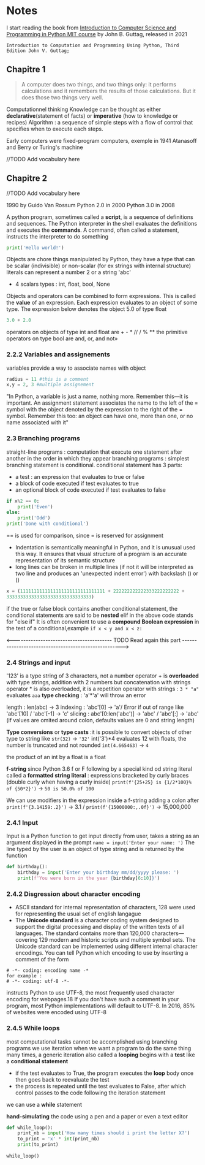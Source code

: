 # Notes

I start reading the book from [Introduction to Computer Science and Programming in Python MIT course](https://ocw.mit.edu/courses/6-0001-introduction-to-computer-science-and-programming-in-python-fall-2016/) by John B. Guttag, released in 2021

`Introduction to Computation and Programming Using Python, Third Edition
John V. Guttag;`

## Chapitre 1

> A computer does two things, and two things only: it performs calculations and it remembers the results of those calculations. But it does those two things very well.

Computationnel thinking 
Knowledge can be thought as either **declarative**(statement of facts) or **imperative** (how to knowledge or recipes)
Algorithm : a sequence of simple steps with a flow of control that specifies when to execute each steps. 

Early computers were fixed-program computers, exemple in 1941 Atanasoff and Berry or Turing's machine

//TODO Add vocabulary here

## Chapitre 2

//TODO Add vocabulary here

1990 by Guido Van Rossum
Python 2.0 in 2000
Python 3.0 in 2008

A python program, sometimes called a **script**, is a sequence of definitions and sequences.
The Python interpreter in the shell evaluates the definitions and executes the **commands**.
A command, often called a statement, instructs the interpreter to do something
```python
print('Hello world!')
```

Objects are chore things manipulated by Python, they have a type that can be scalar (indivisible) or non-scalar (for ex strings with internal structure)
literals can represent a number 2 or a string 'abc'

- 4 scalars types : int, float, bool, None

Objects and operators can be combined to form expressions. This is called the **value** of an expression.
Each expression evaluates to an object of some type. The expression below denotes the object 5.0 of type float
```python
3.0 + 2.0
```

operators on objects of type int and float are + - * // / % **
the primitive operators on type bool are and, or, and not»

### 2.2.2 Variables and assignements
variables provide a way to associate names with object
```python
radius = 11 #this is a comment
x,y = 2, 3 #multiple assignement
```
"In Python, a variable is just a name, nothing more. Remember this—it is important. An assignment statement associates the name to the left of the = symbol with the object denoted by the expression to the right of the = symbol. Remember this too: an object can have one, more than one, or no name associated with it"

### 2.3 Branching programs

straight-line programs : computation that execute one statement after another in the order in which they appear
branching programs : simplest branching statement is conditional.
conditional statement has 3 parts:
- a test : an expression that evaluates to true or false
- a block of code executed if test evaluates to true
- an optional block of code executed if test evaluates to false

```python
if x%2 == 0:
    print('Even')
else:
    print('Odd')
print('Done with conditional')
```

== is used for comparison, since = is reserved for assignment
- Indentation is semantically meaningful in Python, and it is unusual used this way. It ensures that visual structure of a program is an accurate representation of its semantic structure
- long lines can be broken in multiple lines (if not it will be interpreted as two line and produces an 'unexpected indent error') with backslash (\) or ()

```python
x = (1111111111111111111111111111111 + 222222222222333222222222 +    
3333333333333333333333333333333)
```

if the true or false block contains another conditional statement, the conditional statements are said to be **nested**
elif in the above code stands for "else if"
It is often convenient to use a **compound Boolean expression** in the test of a conditional,example `if x < y and x < z:`


<---------------------------------------- TODO Read again this part ----------------------------------------------------->

### 2.4 Strings and input

'123' is a type string of 3 characters, not a number
operator + is **overloaded** with type strings, addition with 2 numbers but concatenation with strings
operator * is also overloaded, it is a repetition operator with strings : `3 * "a"` evaluates `aaa`
**type checking** : 'a'*'a' will throw an error

length : len(abc) -> 3
indexing : 'abc'[0] -> 'a'/ Error if out of range like 'abc'[10] / 'abc'[-1] -> 'c'
slicing : abc'[0:len('abc')] -> 'abc' / 'abc'[:] -> 'abc' (if values are omited around colon, defaults values are 0 and string length)
 
**Type conversions** or **type casts** :it is possible to convert objects of other type to string like `str(32)` -> `'32'`
int('3')*4 evaluates 12
with floats, the number is truncated and not rounded `int(4.665463)` -> `4`

the product of an int by a float is a float

**f-string** since Python 3.6
f or F following by a special kind od string literal called a **formatted string literal** : expressions bracketed by curly braces (double curly when having a curly inside)
`print(f'{25+25} is {1/2*100}% of {50*2}')` -> `50 is 50.0% of 100`

We can use modifiers in the expression inside a f-string adding a colon after `print(f'{3.14159:.2}')` -> 3.1 / `print(f'{15000000:,.0f}')` -> 15,000,000

### 2.4.1 Input
Input is a Python function to get input directly from user, takes a string as an argument displayed in the prompt `name = input('Enter your name: ')`
The line typed by the user is an object of type string and is returned by the function

```python
def birthday():
    birthday = input('Enter your birthday mm/dd/yyyy please: ')
    print(f'You were born in the year {birthday[6:10]}')
```

### 2.4.2 Disgression about character encoding
- ASCII standard for internal representation of characters, 128 were used for representing the usual set of english langague
- The **Unicode standard** is a character coding system designed to support the digital processing and display of the written texts of all languages. The standard contains more than 120,000 characters—covering 129 modern and historic scripts and multiple symbol sets. The Unicode standard can be implemented using different internal character encodings. You can tell Python which encoding to use by inserting a comment of the form

```
# -*- coding: encoding name -* 
for example :
# -*- coding: utf-8 -*-

```

instructs Python to use UTF-8, the most frequently used character encoding for webpages.18 If you don't have such a comment in your program, most Python implementations will default to UTF-8.
In 2016, 85% of websites were encoded using UTF-8

### 2.4.5 While loops
most computational tasks cannot be accomplished using branching programs
we use iteration when we want a program to do the same thing many times, a generic iteration also called a **looping**
begins with a **test** like a **conditional statement** 
- if the test evaluates to True, the program executes the **loop** body once then goes back to reevaluate the test
- the process is repeated until the test evaluates to False, after which control passes to the code following the iteration statement

we can use a **while** statement

**hand-simulating** the code using a pen and a paper or even a text editor

```python
def while_loop():
    print_nb = input('How many times should i print the letter X?')
    to_print = 'x' * int(print_nb)
    print(to_print)
 
while_loop()
```
